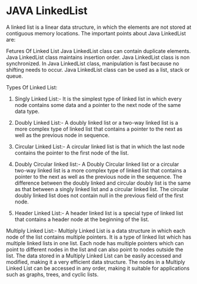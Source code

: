 # JAVA LinkedList
A linked list is a linear data structure, in which the elements are not stored at contiguous memory locations. 
The important points about Java LinkedList are:

Fetures Of Linked List
Java LinkedList class can contain duplicate elements.
Java LinkedList class maintains insertion order.
Java LinkedList class is non synchronized.
In Java LinkedList class, manipulation is fast because no shifting needs to occur.
Java LinkedList class can be used as a list, stack or queue.

Types Of Linked List:
1. Singly Linked List:-
It is the simplest type of linked list in which every node contains some data and a pointer to the next node of the same data type. 

2. Doubly Linked List:-
A doubly linked list or a two-way linked list is a more complex type of linked list that contains a pointer to the next as well as the previous node in sequence. 

3. Circular Linked List:-
A circular linked list is that in which the last node contains the pointer to the first node of the list. 

4. Doubly Circular linked list:-
A Doubly Circular linked list or a circular two-way linked list is a more complex type of linked list that contains a pointer to the next as well as the previous node in the sequence. The difference between the doubly linked and circular doubly list is the same as that between a singly linked list and a circular linked list. The circular doubly linked list does not contain null in the previous field of the first node.

5. Header Linked List:- 
A header linked list is a special type of linked list that contains a header node at the beginning of the list. 

Multiply Linked List:-
Multiply Linked List is a data structure in which each node of the list contains multiple pointers. It is a type of linked list which has multiple linked lists in one list. Each node has multiple pointers which can point to different nodes in the list and can also point to nodes outside the list. The data stored in a Multiply Linked List can be easily accessed and modified, making it a very efficient data structure. 
The nodes in a Multiply Linked List can be accessed in any order, making it suitable for applications such as graphs, trees, and cyclic lists.

